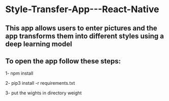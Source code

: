 # Style-Transfer-App---React-Native

This app allows users to enter pictures and the app transforms them into different styles using a deep learning model 
----------------------------------------------------------------------------------------------------------------------

To open the app follow these steps:
------------------------------------
1- npm install

2- pip3 install -r requirements.txt

3- put the wights in directory weight
